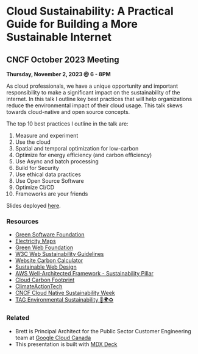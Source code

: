 # Cloud Sustainability: A Practical Guide for Building a More Sustainable Internet 

## CNCF October 2023 Meeting

**Thursday, November 2, 2023  @ 6 - 8PM**

As cloud professionals, we have a unique opportunity and important responsibility to make a significant impact on the sustainability of the internet. In this talk I outline key best practices that will help organizations reduce the environmental impact of their cloud usage. This talk skews towards cloud-native and open source concepts. 

The top 10 best practices I outline in the talk are: 

1. Measure and experiment
2. Use the cloud
3. Spatial and temporal optimization for low-carbon
4. Optimize for energy efficiency (and carbon efficiency)
5. Use Async and batch processing
6. Build for Security
7. Use ethical data practices
8. Use Open Source Software
9. Optimize CI/CD
10. Frameworks are your friends


Slides deployed [here](http://cncf-cloud-sustainability.tackaberry.dev/).


### Resources

- [Green Software Foundation](https://greensoftware.foundation/)
- [Electricity Maps](https://app.electricitymaps.com/map)
- [Green Web Foundation](https://www.thegreenwebfoundation.org/)
- [W3C Web Sustainability Guidelines](https://w3c.github.io/sustyweb/)
- [Website Carbon Calculator](https://www.websitecarbon.com/)
- [Sustainable Web Design](https://sustainablewebdesign.org/)
- [AWS Well-Architected Framework - Sustainability Pillar](https://docs.aws.amazon.com/wellarchitected/latest/sustainability-pillar/sustainability-pillar.html)
- [Cloud Carbon Footprint](https://www.cloudcarbonfootprint.org/)
- [ClimateActionTech](https://climateaction.tech/)
- [CNCF Cloud Native Sustainability Week](https://tag-env-sustainability.cncf.io/cloud-native-sustainability-week/)
- [TAG Environmental Sustainability 🌳🌍♻️](https://github.com/cncf/tag-env-sustainability)

### Related

- Brett is Principal Architect for the Public Sector Customer Engineering team at [Google Cloud Canada](https://www.google.com)
- This presentation is built with [MDX Deck](https://github.com/jxnblk/mdx-deck)



